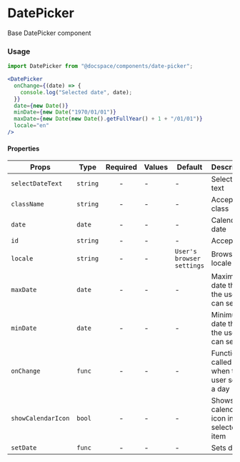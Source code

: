 # DatePicker

Base DatePicker component

### Usage

```js
import DatePicker from "@docspace/components/date-picker";
```

```jsx
<DatePicker
  onChange={(date) => {
    console.log("Selected date", date);
  }}
  date={new Date()}
  minDate={new Date("1970/01/01")}
  maxDate={new Date(new Date().getFullYear() + 1 + "/01/01")}
  locale="en"
/>
```

#### Properties

| Props              | Type     | Required | Values | Default                   | Description                                |
| ------------------ | -------- | :------: | ------ | ------------------------- | ------------------------------------------ |
| `selectDateText`   | `string` |    -     | -      | -                         | Select date text                           |
| `className`        | `string` |    -     | -      | -                         | Accepts class                              |
| `date`             | `date`   |    -     | -      | -                         | Calendar date                              |
| `id`               | `string` |    -     | -      | -                         | Accepts id                                 |
| `locale`           | `string` |    -     | -      | `User's browser settings` | Browser locale                             |
| `maxDate`          | `date`   |    -     | -      | -                         | Maximum date that the user can select.     |
| `minDate`          | `date`   |    -     | -      | -                         | Minimum date that the user can select.     |
| `onChange`         | `func`   |    -     | -      | -                         | Function called when the user select a day |
| `showCalendarIcon` | `bool`   |    -     | -      | -                         | Shows calendar icon in selected item       |
| `setDate`          | `func`   |    -     | -      | -                         | Sets date                                  |
